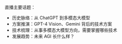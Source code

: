 直播主要话题：

- 历史脉络：从 ChatGPT 到多模态大模型
- 方案推演：GPT-4 Vision、Gemini 背后的技术方案
- 技术梳理：从事多模态大模型方向，需要掌握哪些技术
- 发展趋势：未来 AGI 长什么样？